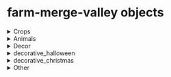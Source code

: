 # farm-merge-valley objects
<details>
<summary>Crops</summary>
  
| object name | code name | image |
| --- | --- | --- |
|  | avocado_1 | ![avocado_1](image/crops/avocado_1.png) |
|  | avocado_2 | ![avocado_2](image/crops/avocado_2.png) |
|  | avocado_3 | ![avocado_3](image/crops/avocado_3.png) |
|  | avocado_4 | ![avocado_4](image/crops/avocado_4.png) |
|  | carrot_1 | ![carrot_1](image/crops/carrot_1.png) |
|  | carrot_2 | ![carrot_2](image/crops/carrot_2.png) |
|  | carrot_3 | ![carrot_3](image/crops/carrot_3.png) |
|  | carrot_4 | ![carrot_4](image/crops/carrot_4.png) |
|  | coffee_1 | ![coffee_1](image/crops/coffee_1.png) |
|  | coffee_2 | ![coffee_2](image/crops/coffee_2.png) |
|  | coffee_3 | ![coffee_3](image/crops/coffee_3.png) |
|  | coffee_4 | ![coffee_4](image/crops/coffee_4.png) |
|  | corn_1 | ![corn_1](image/crops/corn_1.png) |
|  | corn_2 | ![corn_2](image/crops/corn_2.png) |
|  | corn_3 | ![corn_3](image/crops/corn_3.png) |
|  | corn_4 | ![corn_4](image/crops/corn_4.png) |
|  | soybeans_1 | ![soybeans_1](image/crops/soybeans_1.png) |
|  | soybeans_2 | ![soybeans_2](image/crops/soybeans_2.png) |
|  | soybeans_3 | ![soybeans_3](image/crops/soybeans_3.png) |
|  | soybeans_4 | ![soybeans_4](image/crops/soybeans_4.png) |
|  | sugarcane_1 | ![sugarcane_1](image/crops/sugarcane_1.png) |
|  | sugarcane_2 | ![sugarcane_2](image/crops/sugarcane_2.png) |
|  | sugarcane_3 | ![sugarcane_3](image/crops/sugarcane_3.png) |
|  | sugarcane_4 | ![sugarcane_4](image/crops/sugarcane_4.png) |
|  | sunflower_1 | ![sunflower_1](image/crops/sunflower_1.png) |
|  | sunflower_2 | ![sunflower_2](image/crops/sunflower_2.png) |
|  | sunflower_3 | ![sunflower_3](image/crops/sunflower_3.png) |
|  | sunflower_4 | ![sunflower_4](image/crops/sunflower_4.png) |
|  | tomato_1 | ![tomato_1](image/crops/tomato_1.png) |
|  | tomato_2 | ![tomato_2](image/crops/tomato_2.png) |
|  | tomato_3 | ![tomato_3](image/crops/tomato_3.png) |
|  | tomato_4 | ![tomato_4](image/crops/tomato_4.png) |
|  | wheat_1 | ![wheat_1](image/crops/wheat_1.png) |
|  | wheat_2 | ![wheat_2](image/crops/wheat_2.png) |
|  | wheat_3 | ![wheat_3](image/crops/wheat_3.png) |
|  | wheat_4 | ![wheat_4](image/crops/wheat_4.png) |

</details>

<details>
<summary>Animals</summary>

| object name | code name | image |
| --- | --- | --- |
|  | chicken_1 | ![chicken_1](image/animal/chicken_1.png) |
|  | chicken_2 | ![chicken_2](image/animal/chicken_2.png) |
|  | chicken_3 | ![chicken_3](image/animal/chicken_3.png) |
|  | chicken_4 | ![chicken_4](image/animal/chicken_4.png) |
|  | cow_1 | ![cow_1](image/animal/cow_1.png) |
|  | cow_2 | ![cow_2](image/animal/cow_2.png) |
|  | cow_3 | ![cow_3](image/animal/cow_3.png) |
|  | cow_4 | ![cow_4](image/animal/cow_4.png) |
|  | deer_1 | ![deer_1](image/animal/deer_1.png) |
|  | deer_2 | ![deer_2](image/animal/deer_2.png) |
|  | deer_3 | ![deer_3](image/animal/deer_3.png) |
|  | deer_4 | ![deer_4](image/animal/deer_4.png) |
|  | goat_1 | ![goat_1](image/animal/goat_1.png) |
|  | goat_2 | ![goat_2](image/animal/goat_2.png) |
|  | goat_3 | ![goat_3](image/animal/goat_3.png) |
|  | goat_4 | ![goat_4](image/animal/goat_4.png) |
|  | pig_1 | ![pig_1](image/animal/pig_1.png) |
|  | pig_2 | ![pig_2](image/animal/pig_2.png) |
|  | pig_3 | ![pig_3](image/animal/pig_3.png) |
|  | pig_4 | ![pig_4](image/animal/pig_4.png) |
|  | sheep_1 | ![sheep_1](image/animal/sheep_1.png) |
|  | sheep_2 | ![sheep_2](image/animal/sheep_2.png) |
|  | sheep_3 | ![sheep_3](image/animal/sheep_3.png) |
|  | sheep_4 | ![sheep_4](image/animal/sheep_4.png) |
|  | trufflepig_1 | ![trufflepig_1](image/animal/trufflepig_1.png) |
|  | trufflepig_2 | ![trufflepig_2](image/animal/trufflepig_2.png) |
|  | trufflepig_3 | ![trufflepig_3](image/animal/trufflepig_3.png) |
|  | trufflepig_4 | ![trufflepig_4](image/animal/trufflepig_4.png) |

</details>

<details>
<summary>Decor</summary>

| object name | code name | image |
| --- | --- | --- |
|  | bakery | ![bakery](image/decorative/bakery.png) |
|  | barista | ![barista](image/decorative/barista.png) |
|  | bbq | ![bbq](image/decorative/bbq.png) |
|  | building_avocadofiesta | ![building_avocadofiesta](image/decorative/building_avocadofiesta.png) |
|  | building_trufflelicious | ![building_trufflelicious](image/decorative/building_trufflelicious.png) |
|  | dairy | ![dairy](image/decorative/dairy.png) |
|  | loom | ![loom](image/decorative/loom.png) |
|  | market | ![market](image/decorative/market.png) |
|  | museum | ![museum](image/decorative/museum.png) |
|  | sweets | ![sweets](image/decorative/sweets.png) |
|  | decorative_barn | ![decorative_barn](image/decorative/decorative_barn.png) |
|  | decorative_birdshouse | ![decorative_birdshouse](image/decorative/decorative_birdshouse.png) |
|  | decorative_chickencoop | ![decorative_chickencoop](image/decorative/decorative_chickencoop.png) |
|  | decorative_doghouse | ![decorative_doghouse](image/decorative/decorative_doghouse.png) |
|  | decorative_farmhouse | ![decorative_farmhouse](image/decorative/decorative_farmhouse.png) |
|  | decorative_feedingtrough | ![decorative_feedingtrough](image/decorative/decorative_feedingtrough.png) |
|  | decorative_flowerpots | ![decorative_flowerpots](image/decorative/decorative_flowerpots.png) |
|  | decorative_fountain | ![decorative_fountain](image/decorative/decorative_fountain.png) |
|  | decorative_haywagon | ![decorative_haywagon](image/decorative/decorative_haywagon.png) |
|  | decorative_lamppost | ![decorative_lamppost](image/decorative/decorative_lamppost.png) |
|  | decorative_milktank | ![decorative_milktank](image/decorative/decorative_milktank.png) |
|  | decorative_picknicktable | ![decorative_picknicktable](image/decorative/decorative_picknicktable.png) |
|  | decorative_shed | ![decorative_shed](image/decorative/decorative_shed.png) |
|  | decorative_silo | ![decorative_silo](image/decorative/decorative_silo.png) |
|  | decorative_stoneflowerpot | ![decorative_stoneflowerpot](image/decorative/decorative_stoneflowerpot.png) |
|  | decorative_toilet | ![decorative_toilet](image/decorative/decorative_toilet.png) |
|  | decorative_watertower | ![decorative_watertower](image/decorative/decorative_watertower.png) |
|  | decorative_well | ![decorative_well](image/decorative/decorative_well.png) |
|  | decorative_windmill | ![decorative_windmill](image/decorative/decorative_windmill.png) |
|  | trainstation | ![trainstation](image/decorative/trainstation.png) |
|  | delivery_cargo | ![delivery_cargo](image/decorative/delivery_cargo.png) |
|  | delivery_truck | ![delivery_truck](image/decorative/delivery_truck.png) |
|  | traintrack_stop | ![traintrack_stop](image/decorative/traintrack_stop.png) |
|  | greenhouse_1 | ![greenhouse_1](image/decorative/greenhouse_1.png) |
|  | greenhouse_2 | ![greenhouse_2](image/decorative/greenhouse_2.png) |
|  | greenhouse_3 | ![greenhouse_3](image/decorative/greenhouse_3.png) |
|  | greenhouse_4 | ![greenhouse_4](image/decorative/greenhouse_4.png) |
|  | greenhouse_5 | ![greenhouse_5](image/decorative/greenhouse_5.png) |
|  | greenhouse_6 | ![greenhouse_6](image/decorative/greenhouse_6.png) |
|  | greenhouse_7 | ![greenhouse_7](image/decorative/greenhouse_7.png) |
|  | greenhouse_8 | ![greenhouse_8](image/decorative/greenhouse_8.png) |
|  | greenhouse_9 | ![greenhouse_9](image/decorative/greenhouse_9.png) |
|  | greenhouse_10 | ![greenhouse_10](image/decorative/greenhouse_10.png) |
|  | greenhouse_11 | ![greenhouse_11](image/decorative/greenhouse_11.png) |
|  | greenhouse | ![greenhouse](image/decorative/greenhouse.png) |
|  | flower_1 | ![flower_1](image/decorative/flower_1.png) |
|  | flower_2 | ![flower_2](image/decorative/flower_2.png) |
|  | flower_3 | ![flower_3](image/decorative/flower_3.png) |
|  | flower_4 | ![flower_4](image/decorative/flower_4.png) |
|  | flower_5 | ![flower_5](image/decorative/flower_5.png) |
|  | flower_6 | ![flower_6](image/decorative/flower_6.png) |
|  | flower_7 | ![flower_7](image/decorative/flower_7.png) |
|  | flower_8 | ![flower_8](image/decorative/flower_8.png) |
|  | flower_9 | ![flower_9](image/decorative/flower_9.png) |
|  | flower_10 | ![flower_10](image/decorative/flower_10.png) |
|  | sapling_1 | ![sapling_1](image/decorative/sapling_1.png) |
|  | sapling_2 | ![sapling_2](image/decorative/sapling_2.png) |
|  | sapling_3 | ![sapling_3](image/decorative/sapling_3.png) |

</details>

<details>
<summary>decorative_halloween</summary>

| object name | code name | image |
| --- | --- | --- |
|  | decorative_halloween_blackcat | ![decorative_halloween_blackcat](image/decorative_halloween/decorative_halloween_blackcat.png) |
|  | decorative_halloween_cauldron | ![decorative_halloween_cauldron](image/decorative_halloween/decorative_halloween_cauldron.png) |
|  | decorative_halloween_ghosts | ![decorative_halloween_ghosts](image/decorative_halloween/decorative_halloween_ghosts.png) |
|  | decorative_halloween_grandfatherclock | ![decorative_halloween_grandfatherclock](image/decorative_halloween/decorative_halloween_grandfatherclock.png) |
|  | decorative_halloween_grave01 | ![decorative_halloween_grave01](image/decorative_halloween/decorative_halloween_grave01.png) |
|  | decorative_halloween_grave02 | ![decorative_halloween_grave02](image/decorative_halloween/decorative_halloween_grave02.png) |
|  | decorative_halloween_graveyard | ![decorative_halloween_graveyard](image/decorative_halloween/decorative_halloween_graveyard.png) |
|  | decorative_halloween_hauntedhouse | ![decorative_halloween_hauntedhouse](image/decorative_halloween/decorative_halloween_hauntedhouse.png) |
|  | decorative_halloween_pumpkinpatchbig | ![decorative_halloween_pumpkinpatchbig](image/decorative_halloween/decorative_halloween_pumpkinpatchbig.png) |
|  | decorative_halloween_pumpkins01 | ![decorative_halloween_pumpkins01](image/decorative_halloween/decorative_halloween_pumpkins01.png) |
|  | decorative_halloween_pumpkins02 | ![decorative_halloween_pumpkins02](image/decorative_halloween/decorative_halloween_pumpkins02.png) |
|  | decorative_halloween_pumpkins03 | ![decorative_halloween_pumpkins03](image/decorative_halloween/decorative_halloween_pumpkins03.png) |
|  | decorative_halloween_pumpkins04 | ![decorative_halloween_pumpkins04](image/decorative_halloween/decorative_halloween_pumpkins04.png) |
|  | decorative_halloween_skeletonbench | ![decorative_halloween_skeletonbench](image/decorative_halloween/decorative_halloween_skeletonbench.png) |
|  | decorative_halloween_skeletoncarousel | ![decorative_halloween_skeletoncarousel](image/decorative_halloween/decorative_halloween_skeletoncarousel.png) |
|  | decorative_halloween_skeletonpicnic | ![decorative_halloween_skeletonpicnic](image/decorative_halloween/decorative_halloween_skeletonpicnic.png) |
|  | decorative_halloween_skullaltar | ![decorative_halloween_skullaltar](image/decorative_halloween/decorative_halloween_skullaltar.png) |
|  | decorative_halloween_treeface | ![decorative_halloween_treeface](image/decorative_halloween/decorative_halloween_treeface.png) |
|  | decorative_halloween_well | ![decorative_halloween_well](image/decorative_halloween/decorative_halloween_well.png) |

</details>

<details>
<summary>decorative_christmas</summary>

| object name | code name | image |
| --- | --- | --- |
|  | decorative_christmas_candygate | ![decorative_christmas_candygate](image/decorative_christmas/decorative_christmas_candygate.png) |
|  | decorative_christmas_elfmail | ![decorative_christmas_elfmail](image/decorative_christmas/decorative_christmas_elfmail.png) |
|  | decorative_christmas_elfteddy | ![decorative_christmas_elfteddy](image/decorative_christmas/decorative_christmas_elfteddy.png) |
|  | decorative_christmas_elftrain | ![decorative_christmas_elftrain](image/decorative_christmas/decorative_christmas_elftrain.png) |
|  | decorative_christmas_fireplace | ![decorative_christmas_fireplace](image/decorative_christmas/decorative_christmas_fireplace.png) |
|  | decorative_christmas_gift01 | ![decorative_christmas_gift01](image/decorative_christmas/decorative_christmas_gift01.png) |
|  | decorative_christmas_gift02 | ![decorative_christmas_gift02](image/decorative_christmas/decorative_christmas_gift02.png) |
|  | decorative_christmas_gift03 | ![decorative_christmas_gift03](image/decorative_christmas/decorative_christmas_gift03.png) |
|  | decorative_christmas_gingerbell | ![decorative_christmas_gingerbell](image/decorative_christmas/decorative_christmas_gingerbell.png) |
|  | decorative_christmas_gingerbreadhouse | ![decorative_christmas_gingerbreadhouse](image/decorative_christmas/decorative_christmas_gingerbreadhouse.png) |
|  | decorative_christmas_gingerbreadhousesmall | ![decorative_christmas_gingerbreadhousesmall](image/decorative_christmas/decorative_christmas_gingerbreadhousesmall.png) |
|  | decorative_christmas_gingerbreadsnow | ![decorative_christmas_gingerbreadsnow](image/decorative_christmas/decorative_christmas_gingerbreadsnow.png) |
|  | decorative_christmas_nutcracker | ![decorative_christmas_nutcracker](image/decorative_christmas/decorative_christmas_nutcracker.png) |
|  | decorative_christmas_santagift | ![decorative_christmas_santagift](image/decorative_christmas/decorative_christmas_santagift.png) |
|  | decorative_christmas_santamail | ![decorative_christmas_santamail](image/decorative_christmas/decorative_christmas_santamail.png) |
|  | decorative_christmas_sleigh | ![decorative_christmas_sleigh](image/decorative_christmas/decorative_christmas_sleigh.png) |
|  | decorative_christmas_snowcaroling | ![decorative_christmas_snowcaroling](image/decorative_christmas/decorative_christmas_snowcaroling.png) |
|  | decorative_christmas_snowdinner | ![decorative_christmas_snowdinner](image/decorative_christmas/decorative_christmas_snowdinner.png) |
|  | decorative_christmas_snowfight | ![decorative_christmas_snowfight](image/decorative_christmas/decorative_christmas_snowfight.png) |
|  | decorative_christmas_snowgifting | ![decorative_christmas_snowgifting](image/decorative_christmas/decorative_christmas_snowgifting.png) |
|  | decorative_christmas_snowglobe | ![decorative_christmas_snowglobe](image/decorative_christmas/decorative_christmas_snowglobe.png) |
|  | decorative_christmas_snowjello | ![decorative_christmas_snowjello](image/decorative_christmas/decorative_christmas_snowjello.png) |
|  | decorative_christmas_snowlantern | ![decorative_christmas_snowlantern](image/decorative_christmas/decorative_christmas_snowlantern.png) |
|  | decorative_christmas_snowreindeer | ![decorative_christmas_snowreindeer](image/decorative_christmas/decorative_christmas_snowreindeer.png) |
|  | decorative_christmas_snowtelescope | ![decorative_christmas_snowtelescope](image/decorative_christmas/decorative_christmas_snowtelescope.png) |
|  | decorative_christmas_treebig | ![decorative_christmas_treebig](image/decorative_christmas/decorative_christmas_treebig.png) |
|  | golden_christmas_tree_1 | ![golden_christmas_tree_1](image/decorative_christmas/golden_christmas_tree_1.png) |
|  | golden_christmas_tree_2 | ![golden_christmas_tree_2](image/decorative_christmas/golden_christmas_tree_2.png) |
|  | golden_christmas_tree_3 | ![golden_christmas_tree_3](image/decorative_christmas/golden_christmas_tree_3.png) |
|  | golden_christmas_tree_4 | ![golden_christmas_tree_4](image/decorative_christmas/golden_christmas_tree_4.png) |
|  | golden_jingleball_1 | ![golden_jingleball_1](image/decorative_christmas/golden_jingleball_1.png) |
|  | golden_jingleball_2 | ![golden_jingleball_2](image/decorative_christmas/golden_jingleball_2.png) |
|  | golden_jingleball_3 | ![golden_jingleball_3](image/decorative_christmas/golden_jingleball_3.png) |
|  | golden_jingleball_4 | ![golden_jingleball_4](image/decorative_christmas/golden_jingleball_4.png) |

</details>

<details>
<summary>Other</summary>

| object name | code name | image |
| --- | --- | --- |
|  | ticket | ![ticket](image/other/ticket.png) |
|  | coin_1 | ![coin_1](image/other/coin_1.png) |
|  | coin_2 | ![coin_2](image/other/coin_2.png) |
|  | coin_3 | ![coin_3](image/other/coin_3.png) |
|  | coin_4 | ![coin_4](image/other/coin_4.png) |
|  | coin_5 | ![coin_5](image/other/coin_5.png) |
|  | coin_6 | ![coin_6](image/other/coin_6.png) |
|  | coin_7 | ![coin_7](image/other/coin_7.png) |
|  | coin_8 | ![coin_8](image/other/coin_8.png) |
|  | crate_1 | ![crate_1](image/other/crate_1.png) |
|  | crate_2 | ![crate_2](image/other/crate_2.png) |
|  | energy_1 | ![energy_1](image/other/energy_1.png) |
|  | energy_2 | ![energy_2](image/other/energy_2.png) |
|  | energy_3 | ![energy_3](image/other/energy_3.png) |
|  | energy_4 | ![energy_4](image/other/energy_4.png) |
|  | gem_1 | ![gem_1](image/other/gem_1.png) |
|  | gem_2 | ![gem_2](image/other/gem_2.png) |
|  | gem_3 | ![gem_3](image/other/gem_3.png) |
|  | gem_4 | ![gem_4](image/other/gem_4.png) |
|  | gem_5 | ![gem_5](image/other/gem_5.png) |
|  | gem_6 | ![gem_6](image/other/gem_6.png) |
|  | stone_1 | ![stone_1](image/other/stone_1.png) |
|  | stone_2 | ![stone_2](image/other/stone_2.png) |
|  | stone_3 | ![stone_3](image/other/stone_3.png) |
|  | stone_4 | ![stone_4](image/other/stone_4.png) |
|  | stone_5 | ![stone_5](image/other/stone_5.png) |
|  | stone_6 | ![stone_6](image/other/stone_6.png) |
|  | stone_7 | ![stone_7](image/other/stone_7.png) |
|  | stone_8 | ![stone_8](image/other/stone_8.png) |
|  | wood_1 | ![wood_1](image/other/wood_1.png) |
|  | wood_2 | ![wood_2](image/other/wood_2.png) |
|  | wood_3 | ![wood_3](image/other/wood_3.png) |
|  | wood_4 | ![wood_4](image/other/wood_4.png) |
|  | wood_5 | ![wood_5](image/other/wood_5.png) |
|  | wood_6 | ![wood_6](image/other/wood_6.png) |
|  | wood_7 | ![wood_7](image/other/wood_7.png) |
|  | wood_8 | ![wood_8](image/other/wood_8.png) |
|  | tool_1 | ![tool_1](image/other/tool_1.png) |
|  | tool_2 | ![tool_2](image/other/tool_2.png) |
|  | tool_3 | ![tool_3](image/other/tool_3.png) |
|  | tool_4 | ![tool_4](image/other/tool_4.png) |
|  | tool_5 | ![tool_5](image/other/tool_5.png) |
|  | tool_6 | ![tool_6](image/other/tool_6.png) |
|  | tool_7 | ![tool_7](image/other/tool_7.png) |
|  | tool_8 | ![tool_8](image/other/tool_8.png) |
|  | tool_9 | ![tool_9](image/other/tool_9.png) |
|  | tool_10 | ![tool_10](image/other/tool_10.png) |
|  | toolbox_small | ![toolbox_small](image/other/toolbox_small.png) |
|  | toolbox_medium | ![toolbox_medium](image/other/toolbox_medium.png) |
|  | toolbox_large | ![toolbox_large](image/other/toolbox_large.png) |
|  | reward_key_bronze | ![reward_key_bronze](image/other/reward_key_bronze.png) |
|  | reward_key_silver | ![reward_key_silver](image/other/reward_key_silver.png) |
|  | reward_key_gold | ![reward_key_gold](image/other/reward_key_gold.png) |
|  | reward_crate_chest_bronze | ![reward_crate_chest_bronze](image/other/reward_crate_chest_bronze.png) |
|  | reward_crate_chest_silver | ![reward_crate_chest_silver](image/other/reward_crate_chest_silver.png) |
|  | reward_crate_chest_gold | ![reward_crate_chest_gold](image/other/reward_crate_chest_gold.png) |
|  | golden_carrot | ![golden_carrot](image/other/golden_carrot.png) |
|  | golden_pumpkin | ![golden_pumpkin](image/other/golden_pumpkin.png) |
|  | reward_crate_key_golden_carrot | ![reward_crate_key_golden_carrot](image/other/reward_crate_key_golden_carrot.png) |
|  | reward_crate_golden_carrot | ![reward_crate_golden_carrot](image/other/reward_crate_golden_carrot.png) |
|  | reward_crate_key_golden_pumpkin | ![reward_crate_key_golden_pumpkin](image/other/reward_crate_key_golden_pumpkin.png) |
|  | reward_crate_golden_pumpkin | ![reward_crate_golden_pumpkin](image/other/reward_crate_golden_pumpkin.png) |
|  | reward_crate_key_jingleballs | ![reward_crate_key_jingleballs](image/other/reward_crate_key_jingleballs.png) |
|  | reward_crate_jingleballs | ![reward_crate_jingleballs](image/other/reward_crate_jingleballs.png) |
|  | rock_small | ![rock_small](image/other/rock_small.png) |
|  | rock_medium | ![rock_medium](image/other/rock_medium.png) |
|  | rock_large | ![rock_large](image/other/rock_large.png) |
|  | tree_small | ![tree_small](image/other/tree_small.png) |
|  | tree_medium | ![tree_medium](image/other/tree_medium.png) |
|  | tree_large | ![tree_large](image/other/tree_large.png) |

</details>
